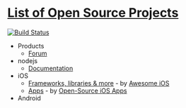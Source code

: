 # [List of Open Source Projects](https://opensourcelist.github.io/)

[![Build Status](https://travis-ci.org/opensourcelist/projects.svg?branch=master)](https://travis-ci.org/opensourcelist/projects)

* Products
  * [Forum](docs/products/forum.md)
* nodejs
  * [Documentation](docs/nodejs/documentation.md)
* iOS
  * [Frameworks, libraries & more](docs/iOS/other/README.md) - by [Awesome iOS](https://github.com/vsouza/awesome-ios)
  * [Apps](docs/iOS/apps/README.md) - by [Open-Source iOS Apps](https://github.com/dkhamsing/open-source-ios-apps)
* Android
